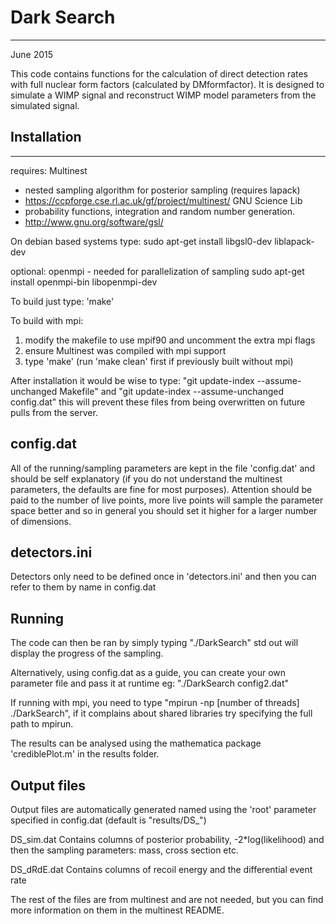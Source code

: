 # Dark Search
---------------------
June 2015

This code contains functions for the calculation of direct detection rates with full nuclear form factors (calculated by DMformfactor). It is designed to simulate a WIMP signal and reconstruct WIMP model parameters from the simulated signal.


## Installation
---------------------
requires:
Multinest         
 - nested sampling algorithm for posterior sampling (requires lapack) 
 - https://ccpforge.cse.rl.ac.uk/gf/project/multinest/
GNU Science Lib   
 - probability functions, integration and random number generation.
 - http://www.gnu.org/software/gsl/

On debian based systems type:
sudo apt-get install libgsl0-dev liblapack-dev 

optional:
openmpi - needed for parallelization of sampling 
sudo apt-get install openmpi-bin libopenmpi-dev 

To build just type: 'make'  

To build with mpi: 
1. modify the makefile to use mpif90 and uncomment the extra mpi flags
2. ensure Multinest was compiled with mpi support
2. type 'make' (run 'make clean' first if previously built without mpi) 

After installation it would be wise to type:
"git update-index --assume-unchanged Makefile" and
"git update-index --assume-unchanged config.dat"
this will prevent these files from being overwritten on future pulls from the server.

config.dat
---------------------
All of the running/sampling parameters are kept in the file 'config.dat' and should be self explanatory (if you do not understand the multinest parameters, the defaults are fine for most purposes). Attention should be paid to the number of live points, more live points will sample the parameter space better and so in general you should set it higher for a larger number of dimensions.


detectors.ini
---------------------
Detectors only need to be defined once in 'detectors.ini' and then you can refer to them by name in config.dat


Running
---------------------
The code can then be ran by simply typing "./DarkSearch" std out will display the progress of the sampling. 

Alternatively, using config.dat as a guide, you can create your own parameter file and pass it at runtime eg: "./DarkSearch config2.dat"

If running with mpi, you need to type "mpirun -np [number of threads] ./DarkSearch", if it complains about shared libraries try
specifying the full path to mpirun.

The results can be analysed using the mathematica package 'crediblePlot.m' in the results folder.


Output files
---------------------
Output files are automatically generated named using the 'root' parameter specified in config.dat (default is "results/DS_")

DS_sim.dat
Contains columns of posterior probability, -2*log(likelihood) and then the sampling parameters: mass, cross section etc.

DS_dRdE.dat
Contains columns of recoil energy and the differential event rate

The rest of the files are from multinest and are not needed, but you can find more information on them in the 
multinest README.

